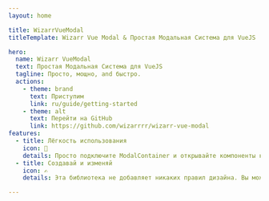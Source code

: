 ```yaml
---
layout: home

title: WizarrVueModal
titleTemplate: Wizarr Vue Modal & Простая Модальная Система для VueJS

hero:
  name: Wizarr VueModal
  text: Простая Модальная Система для VueJS
  tagline: Просто, мощно, and быстро.
  actions:
    - theme: brand
      text: Приступим
      link: ru/guide/getting-started
    - theme: alt
      text: Перейти на GitHub
      link: https://github.com/wizarrrr/wizarr-vue-modal
features:
  - title: Лёгкость использования
    icon: 🚀
    details: Просто подключите ModalContainer и открывайте компоненты как модальные окна.
  - title: Создавай и изменяй
    icon: ✍
    details: Эта библиотека не добавляет никаких правил дизайна. Вы можете использовать свои компоненты с классами CSS.

---
```

